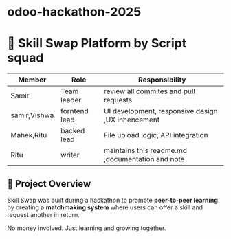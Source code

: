 # odoo-hackathon-2025 
# 🔁 Skill Swap Platform by Script squad
 |    Member   | Role                 | Responsibility                                        |
 |  ---------- | -------------------- | ----------------------------------------------------- |
 |    Samir    | Team leader          | review all commites and pull requests                 |
 | samir,Vishwa| forntend lead        |UI development, responsive design ,UX inhencement      |
 | Mahek,Ritu  |backed lead           | File upload logic, API integration                    |
 |   Ritu      | writer               | maintains this readme.md ,documentation and note      |
## 🚀 Project Overview

Skill Swap was built during a hackathon to promote **peer-to-peer learning** by creating a **matchmaking system** where users can offer a skill and request another in return.

No money involved. Just learning and growing together.
